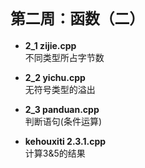 # `第二周：函数（二）`

* **2_1 zijie.cpp**  
不同类型所占字节数  
  
* **2_2 yichu.cpp**  
无符号类型的溢出  
  
* **2_3 panduan.cpp**  
判断语句(条件运算)  
  
* **kehouxiti 2.3.1.cpp**  
计算3&5的结果  
  
